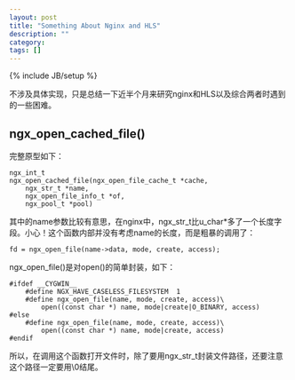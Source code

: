 ```yaml
---
layout: post
title: "Something About Nginx and HLS"
description: ""
category: 
tags: []
---
```

{% include JB/setup %}

不涉及具体实现，只是总结一下近半个月来研究nginx和HLS以及综合两者时遇到的一些困难。

## ngx_open_cached_file()

完整原型如下：

	ngx_int_t
	ngx_open_cached_file(ngx_open_file_cache_t *cache, 
		ngx_str_t *name,
		ngx_open_file_info_t *of, 
		ngx_pool_t *pool)

其中的name参数比较有意思，在nginx中，ngx_str_t比u_char\*多了一个长度字段。小心！这个函数内部并没有考虑name的长度，而是粗暴的调用了：

	fd = ngx_open_file(name->data, mode, create, access);

ngx_open_file()是对open()的简单封装，如下：

	#ifdef __CYGWIN__
		#define NGX_HAVE_CASELESS_FILESYSTEM  1
		#define ngx_open_file(name, mode, create, access)\
			open((const char *) name, mode|create|O_BINARY, access)
	#else
		#define ngx_open_file(name, mode, create, access)\
			open((const char *) name, mode|create, access)
	#endif

所以，在调用这个函数打开文件时，除了要用ngx_str_t封装文件路径，还要注意这个路径一定要用\0结尾。
